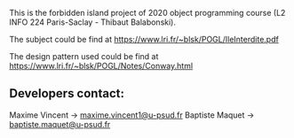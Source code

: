 This is the forbidden island project of 2020 object programming course (L2 INFO 224 Paris-Saclay - Thibaut Balabonski).

The subject could be find at https://www.lri.fr/~blsk/POGL/IleInterdite.pdf

The design pattern used could be find at https://www.lri.fr/~blsk/POGL/Notes/Conway.html

Developers contact:
------------------
Maxime Vincent -> maxime.vincent1@u-psud.fr
Baptiste Maquet -> baptiste.maquet@u-psud.fr